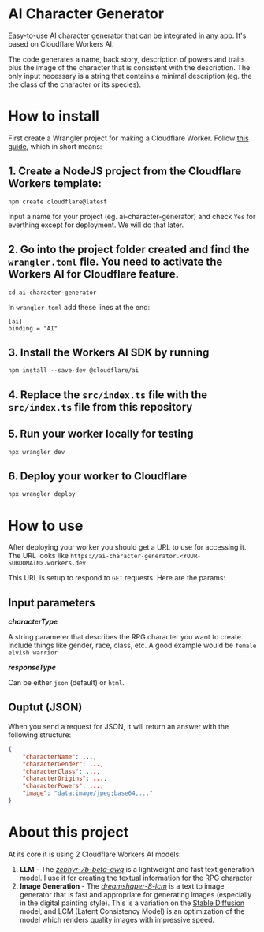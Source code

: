 # AI Character Generator
Easy-to-use AI character generator that can be integrated in any app. It's based on Cloudflare Workers AI.

The code generates a name, back story, description of powers and traits plus the image of the character that is consistent with the description.
The only input necessary is a string that contains a minimal description (eg. the the class of the character or its species).

# How to install

First create a Wrangler project for making a Cloudflare Worker. Follow [this guide](https://developers.cloudflare.com/workers-ai/get-started/workers-wrangler/), which in short means:

## 1. Create a NodeJS project from the Cloudflare Workers template:

```
npm create cloudflare@latest
```

Input a name for your project (eg. ai-character-generator) and check `Yes` for everthing except for deployment. We will do that later.

## 2. Go into the project folder created and find the `wrangler.toml` file. You need to activate the Workers AI for Cloudflare feature.

```
cd ai-character-generator
```

In `wrangler.toml` add these lines at the end:

```
[ai]
binding = "AI"
```

## 3. Install the Workers AI SDK by running

```
npm install --save-dev @cloudflare/ai
```

## 4. Replace the `src/index.ts` file with the `src/index.ts` file from this repository

## 5. Run your worker locally for testing

```
npx wrangler dev
```

## 6. Deploy your worker to Cloudflare

```
npx wrangler deploy
```

# How to use

After deploying your worker you should get a URL to use for accessing it. The URL looks like `https://ai-character-generator.<YOUR-SUBDOMAIN>.workers.dev`

This URL is setup to respond to `GET` requests. Here are the params:

## Input parameters
***characterType***

A string parameter that describes the RPG character you want to create. Include things like gender, race, class, etc. A good example would be `female elvish warrior`

***responseType***

Can be either `json` (default) or `html`. 

## Ouptut (JSON)

When you send a request for JSON, it will return an answer with the following structure:

```json
{
    "characterName": ...,
    "characterGender": ...,
    "characterClass": ...,
    "characterOrigins": ...,
    "characterPowers": ...,
    "image": "data:image/jpeg;base64,..."
}
```


# About this project

At its core it is using 2 Cloudflare Workers AI models:

1. **LLM** - The _[zephyr-7b-beta-awq](https://developers.cloudflare.com/workers-ai/models/zephyr-7b-beta-awq/)_ is a lightweight and fast text generation model. I use it for creating the textual information for the RPG character
2. **Image Generation** - The _[dreamshaper-8-lcm](https://developers.cloudflare.com/workers-ai/models/dreamshaper-8-lcm/)_ is a text to image generator that is fast and appropriate for generating images (especially in the digital painting style). This is a variation on the [Stable Diffusion](https://stability.ai/stable-image) model, and LCM (Latent Consistency Model) is an optimization of the model which renders quality images with impressive speed.
